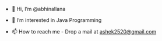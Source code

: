 - 👋 Hi, I’m @abhinallana
- 👀 I’m interested in Java Programming


- 📫 How to reach me - Drop a mail at ashek2520@gmail.com

<!---
abhinallana/abhinallana is a ✨ special ✨ repository because its `README.md` (this file) appears on your GitHub profile.
You can click the Preview link to take a look at your changes.
--->
